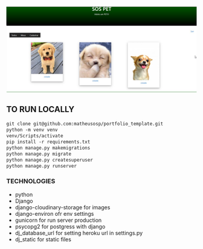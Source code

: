 ![Foo](https://raw.githubusercontent.com/matheusosp/SOS_Pet-Django/main/SOS%20PET.jpg)


## TO RUN LOCALLY

```
git clone git@github.com:matheusosp/portfolio_template.git
python -m venv venv
venv/Scripts/activate
pip install -r requirements.txt 
python manage.py makemigrations
python manage.py migrate 
python manage.py createsuperuser
python manage.py runserver
```

### TECHNOLOGIES
- python
- Django
- django-cloudinary-storage for images
- django-environ ofr env settings
- gunicorn for run server production
- psycopg2 for postgress with django
- dj_database_url for setting heroku url in settings.py
- dj_static for static files